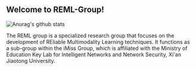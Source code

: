 ## Welcome to REML-Group!

![Anurag's github stats](https://github-readme-stats.vercel.app/api?username=dr-majie&orgs=reml-group&theme=city_lights&show_icons=true)

The REML group is a specialized research group that focuses on the development of REliable Multimodality Learning techniques. It functions as a sub-group within the iMiss Group, which is affiliated with the Ministry of Education Key Lab for Intelligent Networks and Network Security, Xi'an Jiaotong University.
